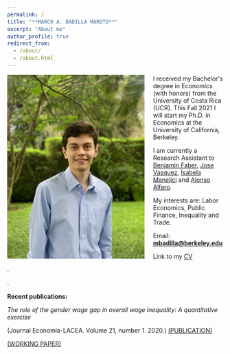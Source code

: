 ```yaml
---
permalink: /
title: "**MARCO A. BADILLA MAROTO**"
excerpt: "About me"
author_profile: true
redirect_from: 
  - /about/
  - /about.html
---
```


<img class="img-responsive" style="float: left; margin: 0px 20px 5px 0px;" src="/images/photo.jpg" width="320"> 

I received my Bachelor's degree in Economics (with honors) from the University of Costa Rica (UCR). This Fall 2021 I will start my Ph.D. in Economics at the University of California, Berkeley. 

I am currently a Research Assistant to [Benjamin Faber](https://eml.berkeley.edu//~faberb/), [Jose Vasquez](https://jpvasquez-econ.github.io/), [Isabela Manelici](https://www.isabelamanelici.com/) and [Alonso Alfaro](https://sites.google.com/view/alfarourena).

My interests are: Labor Economics, Public Finance, Inequality and Trade.

Email: **mbadilla@berkeley.edu**

Link to my [CV](/files/CV_M_A_Badilla.pdf)  

.

.

**Recent publications:** 

*The role of the gender wage gap in overall wage inequality: A quantitative exercise* 

(Journal Economia-LACEA. Volume 21, number 1. 2020.) [(PUBLICATION)](https://www.brookings.edu/book/economia-fall-2020/)

[(WORKING PAPER)](/files/MA_BADILLA_LACEA_GENDER_GAP.pdf) 

